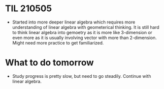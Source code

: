 # TIL 210505
- Started into more deeper linear algebra which requires more understanding of linear algebra with geometerical thinking. It is still hard to think linear algebra into gemoetry
as it is more like 3-dimension or even more as it is usually involving vector with more than 2-dimension. Might need more practice to get familiarized.


# What to do tomorrow
- Study progress is pretty slow, but need to go steadily. Continue with linear algebra.

